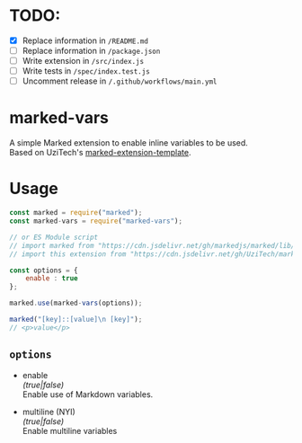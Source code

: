 <!-- The character `|` around a string denotes a place in this markdown file that needs to be changed for each extension. -->
<!-- You may also delete any comments you don't need anymore. -->

# TODO:

- [x] Replace information in `/README.md`
- [ ] Replace information in `/package.json`
- [ ] Write extension in `/src/index.js`
- [ ] Write tests in `/spec/index.test.js`
- [ ] Uncomment release in `/.github/workflows/main.yml`

<!-- Delete this line and above -->

# marked-vars
<!-- Description -->
A simple Marked extension to enable inline variables to be used.  
Based on UziTech's [marked-extension-template](https://github.com/markedjs/marked-extension-template).

# Usage
<!-- Show most examples of how to use this extension -->

```js
const marked = require("marked");
const marked-vars = require("marked-vars");

// or ES Module script
// import marked from "https://cdn.jsdelivr.net/gh/markedjs/marked/lib/marked.esm.js";
// import this extension from "https://cdn.jsdelivr.net/gh/UziTech/marked-|this-extension|/lib/index.mjs";

const options = {
	enable : true
};

marked.use(marked-vars(options));

marked("[key]::[value]\n [key]");
// <p>value</p>
```

## `options`

* enable  
	*(true|false)*  
	Enable use of Markdown variables.
	
* multiline (NYI)  
	*(true|false)*  
	Enable multiline variables
